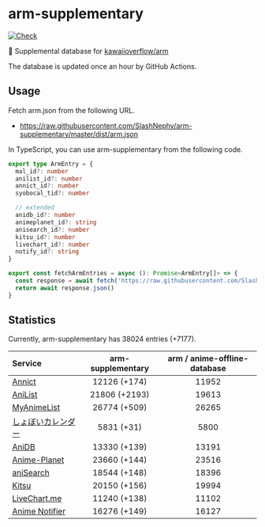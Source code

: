 # arm-supplementary

[![Check](https://github.com/SlashNephy/arm-supplementary/actions/workflows/check-node.yml/badge.svg)](https://github.com/SlashNephy/arm-supplementary/actions/workflows/check-node.yml)

💊 Supplemental database for [kawaiioverflow/arm](https://github.com/kawaiioverflow/arm)

The database is updated once an hour by GitHub Actions.

## Usage

Fetch arm.json from the following URL.

- https://raw.githubusercontent.com/SlashNephy/arm-supplementary/master/dist/arm.json

In TypeScript, you can use arm-supplementary from the following code.

```TypeScript
export type ArmEntry = {
  mal_id?: number
  anilist_id?: number
  annict_id?: number
  syobocal_tid?: number

  // extended
  anidb_id?: number
  animeplanet_id?: string
  anisearch_id?: number
  kitsu_id?: number
  livechart_id?: number
  notify_id?: string
}

export const fetchArmEntries = async (): Promise<ArmEntry[]> => {
  const response = await fetch('https://raw.githubusercontent.com/SlashNephy/arm-supplementary/master/dist/arm.json')
  return await response.json()
}
```

## Statistics

Currently, arm-supplementary has 38024 entries (+7177).

| Service                                     | arm-supplementary | arm / anime-offline-database |
| :------------------------------------------ | :---------------: | :--------------------------: |
| [Annict](https://annict.com)                |   12126 (+174)    |            11952             |
| [AniList](https://anilist.co)               |   21806 (+2193)   |            19613             |
| [MyAnimeList](https://myanimelist.net)      |   26774 (+509)    |            26265             |
| [しょぼいカレンダー](https://cal.syoboi.jp) |    5831 (+31)     |             5800             |
| [AniDB](https://anidb.net)                  |   13330 (+139)    |            13191             |
| [Anime-Planet](https://anime-planet.com)    |   23660 (+144)    |            23516             |
| [aniSearch](https://anisearch.com)          |   18544 (+148)    |            18396             |
| [Kitsu](https://kitsu.io)                   |   20150 (+156)    |            19994             |
| [LiveChart.me](https://livechart.me)        |   11240 (+138)    |            11102             |
| [Anime Notifier](https://notify.moe)        |   16276 (+149)    |            16127             |
